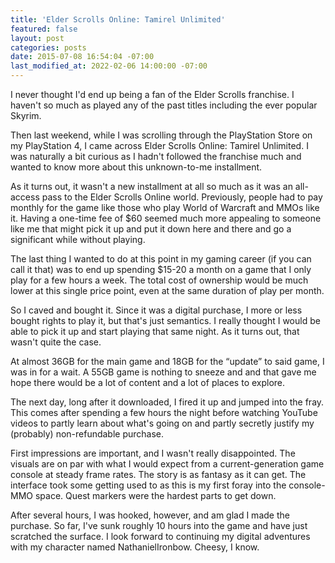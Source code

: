 ```yaml
---
title: 'Elder Scrolls Online: Tamirel Unlimited'
featured: false
layout: post
categories: posts
date: 2015-07-08 16:54:04 -07:00
last_modified_at: 2022-02-06 14:00:00 -07:00
---
```


I never thought I'd end up being a fan of the Elder Scrolls franchise. I haven't so much as played any of the past titles including the ever popular Skyrim.

Then last weekend, while I was scrolling through the PlayStation Store on my PlayStation 4, I came across Elder Scrolls Online: Tamirel Unlimited. I was naturally a bit curious as I hadn't followed the franchise much and wanted to know more about this unknown-to-me installment.

As it turns out, it wasn't a new installment at all so much as it was an all-access pass to the Elder Scrolls Online world. Previously, people had to pay monthly for the game like those who play World of Warcraft and MMOs like it. Having a one-time fee of $60 seemed much more appealing to someone like me that might pick it up and put it down here and there and go a significant while without playing.

The last thing I wanted to do at this point in my gaming career (if you can call it that) was to end up spending $15-20 a month on a game that I only play for a few hours a week. The total cost of ownership would be much lower at this single price point, even at the same duration of play per month.

So I caved and bought it. Since it was a digital purchase, I more or less bought rights to play it, but that's just semantics. I really thought I would be able to pick it up and start playing that same night. As it turns out, that wasn't quite the case.

At almost 36GB for the main game and 18GB for the “update” to said game, I was in for a wait. A 55GB game is nothing to sneeze and and that gave me hope there would be a lot of content and a lot of places to explore.

The next day, long after it downloaded, I fired it up and jumped into the fray. This comes after spending a few hours the night before watching YouTube videos to partly learn about what's going on and partly secretly justify my (probably) non-refundable purchase.

First impressions are important, and I wasn't really disappointed. The visuals are on par with what I would expect from a current-generation game console at steady frame rates. The story is as fantasy as it can get. The interface took some getting used to as this is my first foray into the console-MMO space. Quest markers were the hardest parts to get down.

After several hours, I was hooked, however, and am glad I made the purchase. So far, I've sunk roughly 10 hours into the game and have just scratched the surface. I look forward to continuing my digital adventures with my character named NathanielIronbow. Cheesy, I know.

